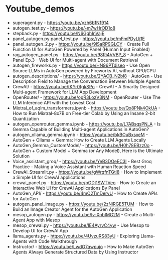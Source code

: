 # Youtube_demos
* superagent.py - https://youtu.be/vzh6b1N1914
* autogen_test.py - https://youtu.be/-m7wHrOD1o8
* stepback.py - https://youtu.be/N6GghInVajE
* panel_autogen.py panel_test.py - https://youtu.be/mFmPDyLlj1E
* panel_autogen_2.py - https://youtu.be/9lSaRP9GLCY - Create Full Function UI for AutoGen Powered by Panel (Human Input Enabled)
* rag_autogen_panel.py - https://youtu.be/98Ri4VVBP_8 - AutoGen + Panel Ep.3 - Web UI for Multi-agent with Document Retrieval
* autogen_fireworks.py - https://youtu.be/HN96PTdiseo - Use Open Source LLMs in AutoGen powered by Fireworks AI, without GPU/CPU
* autogen_descriptions/ - https://youtu.be/2YACB_N2bI8 - AutoGen - Use Description Field to Manage the Conversation Between Multiple Agents
* CrewAI/ - https://youtu.be/tKYr0fgkSPo - CrewAI - A Smartly Designed Multi-agent Framework for LLM App Development
* OpenRouter/ - https://youtu.be/opR3LozV3NM - OpenRouter - Use The LLM Inference API with the Lowest Cost
* Mixtral_of_aqlm_transformers.ipynb - https://youtu.be/Qx8PNk4OkUA - How to Run Mixtral-8x7B on Free-tier Colab by Using an Insane 2-bit Quantization
* autogen_openrouter_gemma.ipynb - https://youtu.be/L7ABsqsPN_A - Is Gemma Capable of Building Multi-agent Applications in AutoGen?
* autogen_ollama_gemma.ipynb - https://youtu.be/bkBOuBxsxeM - AutoGen + Ollama + Gemma: How to Create LLM Agents Locally
* AutoGen_Gemma_CustomModel/ - https://youtu.be/H0h78EBzz0o - AutoGen + Custom Model + Gemma (or Any Model), Here is the Ultimate Solution
* Voice_assistant_groq/ - https://youtu.be/YeB3DOeEC3I - Best Groq Practice - Making a Voice Assistant with Human Reaction Speed
* CrewAI_Streamlit.py - https://youtu.be/gWrqfnTGtl8 - How to Implement a Simple UI for CrewAI applications
* crewai_panel.py - https://youtu.be/pODI1SWTVeo - How to Create an Interactive Web UI for CrewAI Applications By Panel
* AutoGen_API/ - https://youtu.be/4mO2TmDervU - How to Create APIs for AutoGen
* autogen_panel_image.py - https://youtu.be/2zNiRGE5TUM - How to Build an Image Creator Agent for the AutoGen Application
* mesop_autogen.py - https://youtu.be/Iv-XnbIMG2M - Create a Multi-Agent App with Mesop
* mesop_crewai.py - https://youtu.be/IE4AyrvC4yw - Use Mesop to Develop UI for CrewAI App
* llama_agents.py - https://youtu.be/4UvzuRS83yU - Exploring Llama-Agents with Code Walkthrough
* Instructor/ - https://youtu.be/LwdO7qwpujo - How to Make AutoGen Agents Always Generate Structured Data by Using Instructor